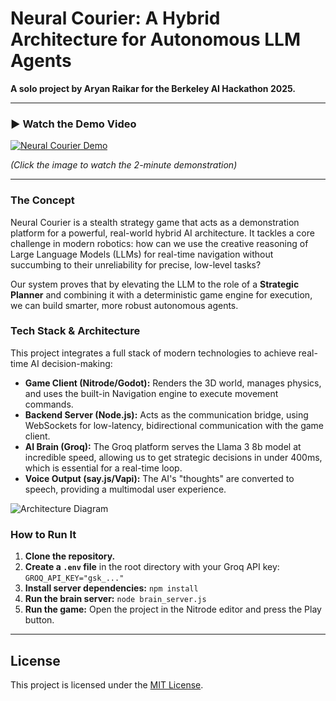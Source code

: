 # Neural Courier: A Hybrid Architecture for Autonomous LLM Agents

**A solo project by Aryan Raikar for the Berkeley AI Hackathon 2025.**

---

### ► Watch the Demo Video

[![Neural Courier Demo](https://youtu.be/RWS2lIp7c60/0.jpg)](https://youtu.be/RWS2lIp7c60)

*(Click the image to watch the 2-minute demonstration)*

---

### The Concept

Neural Courier is a stealth strategy game that acts as a demonstration platform for a powerful, real-world hybrid AI architecture. It tackles a core challenge in modern robotics: how can we use the creative reasoning of Large Language Models (LLMs) for real-time navigation without succumbing to their unreliability for precise, low-level tasks?

Our system proves that by elevating the LLM to the role of a **Strategic Planner** and combining it with a deterministic game engine for execution, we can build smarter, more robust autonomous agents.

### Tech Stack & Architecture

This project integrates a full stack of modern technologies to achieve real-time AI decision-making:

* **Game Client (Nitrode/Godot):** Renders the 3D world, manages physics, and uses the built-in Navigation engine to execute movement commands.
* **Backend Server (Node.js):** Acts as the communication bridge, using WebSockets for low-latency, bidirectional communication with the game client.
* **AI Brain (Groq):** The Groq platform serves the Llama 3 8b model at incredible speed, allowing us to get strategic decisions in under 400ms, which is essential for a real-time loop.
* **Voice Output (say.js/Vapi):** The AI's "thoughts" are converted to speech, providing a multimodal user experience.

![Architecture Diagram](https://imgur.com/a/kBAOEG4)

### How to Run It

1.  **Clone the repository.**
2.  **Create a `.env` file** in the root directory with your Groq API key:
    `GROQ_API_KEY="gsk_..."`
3.  **Install server dependencies:**
    `npm install`
4.  **Run the brain server:**
    `node brain_server.js`
5.  **Run the game:**
    Open the project in the Nitrode editor and press the Play button.

---

## License

This project is licensed under the [MIT License](LICENSE).
